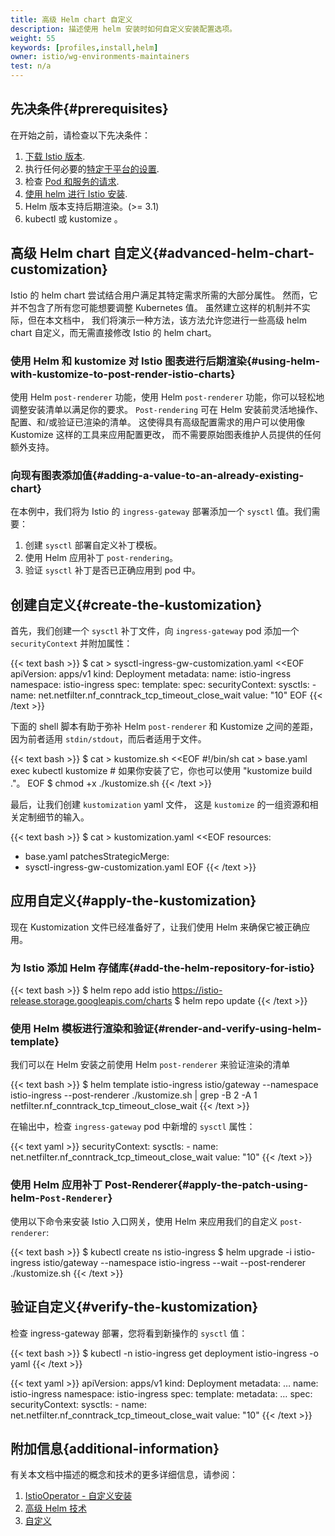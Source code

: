 ```yaml
---
title: 高级 Helm chart 自定义
description: 描述使用 helm 安装时如何自定义安装配置选项。
weight: 55
keywords: [profiles,install,helm]
owner: istio/wg-environments-maintainers
test: n/a
---
```


## 先决条件{#prerequisites}

在开始之前，请检查以下先决条件：

1. [下载 Istio 版本](/zh/docs/setup/getting-started/#download).
1. 执行任何必要的[特定于平台的设置](/docs/setup/platform-setup/).
1. 检查 [Pod 和服务的请求](/docs/ops/deployment/requirements/).
1. [使用 helm 进行 Istio 安装](/zh/docs/setup/install/helm).
1. Helm 版本支持后期渲染。(>= 3.1)
1. kubectl 或 kustomize 。

## 高级 Helm chart 自定义{#advanced-helm-chart-customization}

Istio 的 helm chart 尝试结合用户满足其特定需求所需的大部分属性。
然而，它并不包含了所有您可能想要调整 Kubernetes 值。
虽然建立这样的机制并不实际，但在本文档中，
我们将演示一种方法，该方法允许您进行一些高级 helm chart 自定义，而无需直接修改 Istio 的 helm chart。

### 使用 Helm 和 kustomize 对 Istio 图表进行后期渲染{#using-helm-with-kustomize-to-post-render-istio-charts}

使用 Helm `post-renderer` 功能，使用 Helm `post-renderer` 功能，你可以轻松地调整安装清单以满足你的要求。
`Post-rendering` 可在 Helm 安装前灵活地操作、配置、和/或验证已渲染的清单。
这使得具有高级配置需求的用户可以使用像 Kustomize 这样的工具来应用配置更改，
而不需要原始图表维护人员提供的任何额外支持。

### 向现有图表添加值{#adding-a-value-to-an-already-existing-chart}

在本例中，我们将为 Istio 的 `ingress-gateway` 部署添加一个 `sysctl` 值。我们需要：

1. 创建 `sysctl` 部署自定义补丁模板。
1. 使用 Helm 应用补丁 `post-rendering`。
1. 验证 `sysctl` 补丁是否已正确应用到 pod 中。

## 创建自定义{#create-the-kustomization}

首先，我们创建一个 `sysctl` 补丁文件，向 `ingress-gateway` pod 添加一个 `securityContext` 并附加属性：

{{< text bash >}}
$ cat > sysctl-ingress-gw-customization.yaml <<EOF
apiVersion: apps/v1
kind: Deployment
metadata:
  name: istio-ingress
  namespace: istio-ingress
spec:
  template:
    spec:
      securityContext:
          sysctls:
          - name: net.netfilter.nf_conntrack_tcp_timeout_close_wait
            value: "10"
EOF
{{< /text >}}

下面的 shell 脚本有助于弥补 Helm `post-renderer` 和 Kustomize 之间的差距，
因为前者适用 `stdin/stdout`，而后者适用于文件。

{{< text bash >}}
$ cat > kustomize.sh <<EOF
#!/bin/sh
cat > base.yaml
exec kubectl kustomize # 如果你安装了它，你也可以使用 "kustomize build ."。
EOF
$ chmod +x ./kustomize.sh
{{< /text >}}

最后，让我们创建 `kustomization` yaml 文件，
这是 `kustomize` 的一组资源和相关定制细节的输入。

{{< text bash >}}
$ cat > kustomization.yaml <<EOF
resources:
- base.yaml
patchesStrategicMerge:
- sysctl-ingress-gw-customization.yaml
EOF
{{< /text >}}

## 应用自定义{#apply-the-kustomization}

现在 Kustomization 文件已经准备好了，让我们使用 Helm 来确保它被正确应用。

### 为 Istio 添加 Helm 存储库{#add-the-helm-repository-for-istio}

{{< text bash >}}
$ helm repo add istio https://istio-release.storage.googleapis.com/charts
$ helm repo update
{{< /text >}}

### 使用 Helm 模板进行渲染和验证{#render-and-verify-using-helm-template}

我们可以在 Helm 安装之前使用 Helm `post-renderer` 来验证渲染的清单

{{< text bash >}}
$ helm template istio-ingress istio/gateway --namespace istio-ingress --post-renderer ./kustomize.sh | grep -B 2 -A 1 netfilter.nf_conntrack_tcp_timeout_close_wait
{{< /text >}}

在输出中，检查 `ingress-gateway` pod 中新增的 `sysctl` 属性：

{{< text yaml >}}
    securityContext:
      sysctls:
      - name: net.netfilter.nf_conntrack_tcp_timeout_close_wait
        value: "10"
{{< /text >}}

### 使用 Helm 应用补丁 Post-Renderer{#apply-the-patch-using-helm-`Post-Renderer`}

使用以下命令来安装 Istio 入口网关，使用 Helm 来应用我们的自定义 `post-renderer`:

{{< text bash >}}
$ kubectl create ns istio-ingress
$ helm upgrade -i istio-ingress istio/gateway --namespace istio-ingress --wait --post-renderer ./kustomize.sh
{{< /text >}}

## 验证自定义{#verify-the-kustomization}

检查 ingress-gateway 部署，您将看到新操作的 `sysctl` 值：

{{< text bash >}}
$ kubectl -n istio-ingress get deployment istio-ingress -o yaml
{{< /text >}}

{{< text yaml >}}
apiVersion: apps/v1
kind: Deployment
metadata:
  …
  name: istio-ingress
  namespace: istio-ingress
spec:
  template:
    metadata:
      …
    spec:
      securityContext:
        sysctls:
        - name: net.netfilter.nf_conntrack_tcp_timeout_close_wait
          value: "10"
{{< /text >}}

## 附加信息{additional-information}

有关本文档中描述的概念和技术的更多详细信息，请参阅：

1. [IstioOperator - 自定义安装](/docs/setup/additional-setup/customize-installation)
1. [高级 Helm 技术](https://helm.sh/docs/topics/advanced/)
1. [自定义](https://kubernetes.io/docs/tasks/manage-kubernetes-objects/kustomization/)



